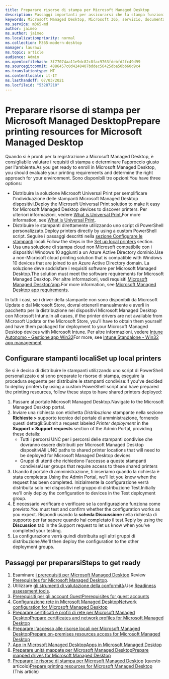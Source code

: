 ```yaml
---
title: Preparare risorse di stampa per Microsoft Managed Desktop
description: Passaggi importanti per assicurarsi che la stampa funzioni senza problemi
keywords: Microsoft Managed Desktop, Microsoft 365, servizio, documentazione
ms.service: m365-md
author: jaimeo
ms.author: jaimeo
ms.localizationpriority: normal
ms.collection: M365-modern-desktop
manager: laurawi
ms.topic: article
audience: Admin
ms.openlocfilehash: 3f77074aa11e9dc82c8fac9763fdebfd2fc49d99
ms.sourcegitcommit: 4886457c0d4248407bddec56425dba50bb60d9c4
ms.translationtype: MT
ms.contentlocale: it-IT
ms.lasthandoff: 07/03/2021
ms.locfileid: "53287210"
---
```

# <a name="prepare-printing-resources-for-microsoft-managed-desktop"></a><span data-ttu-id="79cfb-104">Preparare risorse di stampa per Microsoft Managed Desktop</span><span class="sxs-lookup"><span data-stu-id="79cfb-104">Prepare printing resources for Microsoft Managed Desktop</span></span>

<span data-ttu-id="79cfb-105">Quando si è pronti per la registrazione a Microsoft Managed Desktop, è consigliabile valutare i requisiti di stampa e determinare l'approccio giusto per l'ambiente.</span><span class="sxs-lookup"><span data-stu-id="79cfb-105">As you get ready to enroll in Microsoft Managed Desktop, you should evaluate your printing requirements and determine the right approach for your environment.</span></span> <span data-ttu-id="79cfb-106">Sono disponibili tre opzioni:</span><span class="sxs-lookup"><span data-stu-id="79cfb-106">You have three options:</span></span>

- <span data-ttu-id="79cfb-107">Distribuire la soluzione Microsoft Universal Print per semplificare l'individuazione delle stampanti Microsoft Managed Desktop dispositivi.</span><span class="sxs-lookup"><span data-stu-id="79cfb-107">Deploy the Microsoft Universal Print solution to make it easy for Microsoft Managed Desktop devices to discover printers.</span></span> <span data-ttu-id="79cfb-108">Per ulteriori informazioni, vedere [What is Universal Print.](/universal-print/fundamentals/universal-print-whatis)</span><span class="sxs-lookup"><span data-stu-id="79cfb-108">For more information, see [What is Universal Print](/universal-print/fundamentals/universal-print-whatis).</span></span>
- <span data-ttu-id="79cfb-109">Distribuire le stampanti direttamente utilizzando uno script di PowerShell personalizzato.</span><span class="sxs-lookup"><span data-stu-id="79cfb-109">Deploy printers directly by using a custom PowerShell script.</span></span> <span data-ttu-id="79cfb-110">Seguire i passaggi descritti nella [sezione Configurare le stampanti](#set-up-local-printers) locali.</span><span class="sxs-lookup"><span data-stu-id="79cfb-110">Follow the steps in the [Set up local printers](#set-up-local-printers) section.</span></span>
- <span data-ttu-id="79cfb-111">Usa una soluzione di stampa cloud non Microsoft compatibile con i dispositivi Windows 10 aggiunti a un Azure Active Directory dominio.</span><span class="sxs-lookup"><span data-stu-id="79cfb-111">Use a non-Microsoft cloud printing solution that is compatible with Windows 10 devices that are joined to an Azure Active Directory domain.</span></span> <span data-ttu-id="79cfb-112">La soluzione deve soddisfare i requisiti software per Microsoft Managed Desktop.</span><span class="sxs-lookup"><span data-stu-id="79cfb-112">The solution must meet the software requirements for Microsoft Managed Desktop.</span></span> <span data-ttu-id="79cfb-113">Per altre informazioni, vedi requisiti [Microsoft Managed Desktop'app](../service-description/mmd-app-requirements.md).</span><span class="sxs-lookup"><span data-stu-id="79cfb-113">For more information, see [Microsoft Managed Desktop app requirements](../service-description/mmd-app-requirements.md).</span></span>
 
<span data-ttu-id="79cfb-114">In tutti i casi, se i driver della stampante non sono disponibili da Microsoft Update o dal Microsoft Store, dovrai ottenerli manualmente e averli in pacchetto per la distribuzione nei dispositivi Microsoft Managed Desktop con Microsoft Intune.</span><span class="sxs-lookup"><span data-stu-id="79cfb-114">In all cases, if the printer drivers are not available from Microsoft Update or the Microsoft Store, you'll have to obtain them yourself and have them packaged for deployment to your Microsoft Managed Desktop devices with Microsoft Intune.</span></span> <span data-ttu-id="79cfb-115">Per altre informazioni, vedere [Intune Autonomo - Gestione app Win32](/mem/intune/apps/apps-win32-app-management)</span><span class="sxs-lookup"><span data-stu-id="79cfb-115">For more, see [Intune Standalone - Win32 app management](/mem/intune/apps/apps-win32-app-management)</span></span>

## <a name="set-up-local-printers"></a><span data-ttu-id="79cfb-116">Configurare stampanti locali</span><span class="sxs-lookup"><span data-stu-id="79cfb-116">Set up local printers</span></span>

<span data-ttu-id="79cfb-117">Se si è deciso di distribuire le stampanti utilizzando uno script di PowerShell personalizzato e si sono preparate le risorse di stampa, eseguire la procedura seguente per distribuire le stampanti condivise:</span><span class="sxs-lookup"><span data-stu-id="79cfb-117">If you've decided to deploy printers by using a custom PowerShell script and have prepared the printing resources, follow these steps to have shared printers deployed:</span></span>

1. <span data-ttu-id="79cfb-118">Passare al portale Microsoft Managed Desktop.</span><span class="sxs-lookup"><span data-stu-id="79cfb-118">Navigate to the Microsoft Managed Desktop portal.</span></span>
2. <span data-ttu-id="79cfb-119">Inviare una richiesta con etichetta *Distribuzione* stampante nella sezione **Richieste >** supporto tecnico del portale di amministrazione, fornendo questi dettagli:</span><span class="sxs-lookup"><span data-stu-id="79cfb-119">Submit a request labeled *Printer deployment* in the **Support > Support requests** section of the Admin Portal, providing these details:</span></span>
    - <span data-ttu-id="79cfb-120">Tutti i percorsi UNC per i percorsi delle stampanti condivise che dovranno essere distribuiti per Microsoft Managed Desktop dispositivi</span><span class="sxs-lookup"><span data-stu-id="79cfb-120">All UNC paths to shared printer locations that will need to be deployed for Microsoft Managed Desktop devices</span></span>
    - <span data-ttu-id="79cfb-121">Gruppi di utenti che richiedono l'accesso a queste stampanti condivise</span><span class="sxs-lookup"><span data-stu-id="79cfb-121">User groups that require access to these shared printers</span></span>
3. <span data-ttu-id="79cfb-122">Usando il portale di amministrazione, ti inseriamo quando la richiesta è stata completata.</span><span class="sxs-lookup"><span data-stu-id="79cfb-122">Using the Admin Portal, we'll let you know when the request has been completed.</span></span> <span data-ttu-id="79cfb-123">Inizialmente la configurazione verrà distribuita solo nei dispositivi nel gruppo di distribuzione Test.</span><span class="sxs-lookup"><span data-stu-id="79cfb-123">Initially we'll only deploy the configuration to devices in the Test deployment group.</span></span>
4. <span data-ttu-id="79cfb-124">È necessario verificare e verificare se la configurazione funziona come previsto.</span><span class="sxs-lookup"><span data-stu-id="79cfb-124">You must test and confirm whether the configuration works as you expect.</span></span> <span data-ttu-id="79cfb-125">Rispondi usando la **scheda Discussione** nella richiesta di supporto per far sapere quando hai completato il test.</span><span class="sxs-lookup"><span data-stu-id="79cfb-125">Reply by using the **Discussion** tab in the Support request to let us know when you've completed your testing.</span></span>
5. <span data-ttu-id="79cfb-126">La configurazione verrà quindi distribuita agli altri gruppi di distribuzione.</span><span class="sxs-lookup"><span data-stu-id="79cfb-126">We'll then deploy the configuration to the other deployment groups.</span></span>

## <a name="steps-to-get-ready"></a><span data-ttu-id="79cfb-127">Passaggi per prepararsi</span><span class="sxs-lookup"><span data-stu-id="79cfb-127">Steps to get ready</span></span>

1. <span data-ttu-id="79cfb-128">Esaminare [i prerequisiti per Microsoft Managed Desktop](prerequisites.md).</span><span class="sxs-lookup"><span data-stu-id="79cfb-128">Review [Prerequisites for Microsoft Managed Desktop](prerequisites.md).</span></span>
2. <span data-ttu-id="79cfb-129">Utilizzare [gli strumenti di valutazione della conformità](readiness-assessment-tool.md).</span><span class="sxs-lookup"><span data-stu-id="79cfb-129">Use [Readiness assessment tools](readiness-assessment-tool.md).</span></span>
3. [<span data-ttu-id="79cfb-130">Prerequisiti per gli account Guest</span><span class="sxs-lookup"><span data-stu-id="79cfb-130">Prerequisites for guest accounts</span></span>](guest-accounts.md)
4. [<span data-ttu-id="79cfb-131">Configurazione rete in Microsoft Managed Desktop</span><span class="sxs-lookup"><span data-stu-id="79cfb-131">Network configuration for Microsoft Managed Desktop</span></span>](network.md)
5. [<span data-ttu-id="79cfb-132">Preparare certificati e profili di rete per Microsoft Managed Desktop</span><span class="sxs-lookup"><span data-stu-id="79cfb-132">Prepare certificates and network profiles for Microsoft Managed Desktop</span></span>](certs-wifi-lan.md)
6. [<span data-ttu-id="79cfb-133">Preparare l'accesso alle risorse locali per Microsoft Managed Desktop</span><span class="sxs-lookup"><span data-stu-id="79cfb-133">Prepare on-premises resources access for Microsoft Managed Desktop</span></span>](authentication.md)
7. [<span data-ttu-id="79cfb-134">App in Microsoft Managed Desktop</span><span class="sxs-lookup"><span data-stu-id="79cfb-134">Apps in Microsoft Managed Desktop</span></span>](apps.md)
8. [<span data-ttu-id="79cfb-135">Preparare unità mappate per Microsoft Managed Desktop</span><span class="sxs-lookup"><span data-stu-id="79cfb-135">Prepare mapped drives for Microsoft Managed Desktop</span></span>](mapped-drives.md)
9. <span data-ttu-id="79cfb-136">[Preparare le risorse di stampa per Microsoft Managed Desktop](printing.md) (questo articolo)</span><span class="sxs-lookup"><span data-stu-id="79cfb-136">[Prepare printing resources for Microsoft Managed Desktop](printing.md) (This article)</span></span>
